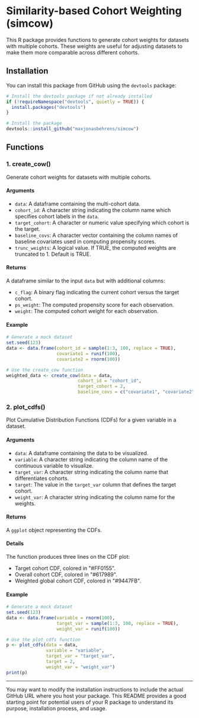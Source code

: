# Similarity-based Cohort Weighting (simcow)

This R package provides functions to generate cohort weights for datasets with multiple cohorts. These weights are useful for adjusting datasets to make them more comparable across different cohorts.

## Installation

You can install this package from GitHub using the `devtools` package:

```R
# Install the devtools package if not already installed
if (!requireNamespace("devtools", quietly = TRUE)) {
  install.packages("devtools")
}

# Install the package
devtools::install_github("maxjonasbehrens/simcow")
```

## Functions

### 1. create_cow()

Generate cohort weights for datasets with multiple cohorts.

#### Arguments

- `data`: A dataframe containing the multi-cohort data.
- `cohort_id`: A character string indicating the column name which specifies cohort labels in the `data`.
- `target_cohort`: A character or numeric value specifying which cohort is the target.
- `baseline_covs`: A character vector containing the column names of baseline covariates used in computing propensity scores.
- `trunc_weights`: A logical value. If TRUE, the computed weights are truncated to 1. Default is TRUE.

#### Returns

A dataframe similar to the input `data` but with additional columns:
- `c_flag`: A binary flag indicating the current cohort versus the target cohort.
- `ps_weight`: The computed propensity score for each observation.
- `weight`: The computed cohort weight for each observation.

#### Example

```R
# Generate a mock dataset
set.seed(123)
data <- data.frame(cohort_id = sample(1:3, 100, replace = TRUE),
                   covariate1 = runif(100),
                   covariate2 = rnorm(100))

# Use the create_cow function
weighted_data <- create_cow(data = data,
                           cohort_id = "cohort_id",
                           target_cohort = 2,
                           baseline_covs = c("covariate1", "covariate2"))
```

### 2. plot_cdfs()

Plot Cumulative Distribution Functions (CDFs) for a given variable in a dataset.

#### Arguments

- `data`: A dataframe containing the data to be visualized.
- `variable`: A character string indicating the column name of the continuous variable to visualize.
- `target_var`: A character string indicating the column name that differentiates cohorts.
- `target`: The value in the `target_var` column that defines the target cohort.
- `weight_var`: A character string indicating the column name for the weights.

#### Returns

A `ggplot` object representing the CDFs.

#### Details

The function produces three lines on the CDF plot:
- Target cohort CDF, colored in "#FF0155".
- Overall cohort CDF, colored in "#617989".
- Weighted global cohort CDF, colored in "#9447FB".

#### Example

```R
# Generate a mock dataset
set.seed(123)
data <- data.frame(variable = rnorm(100),
                   target_var = sample(1:3, 100, replace = TRUE),
                   weight_var = runif(100))

# Use the plot_cdfs function
p <- plot_cdfs(data = data,
               variable = "variable",
               target_var = "target_var",
               target = 2,
               weight_var = "weight_var")
print(p)
```

---

You may want to modify the installation instructions to include the actual GitHub URL where you host your package. This README provides a good starting point for potential users of your R package to understand its purpose, installation process, and usage.
